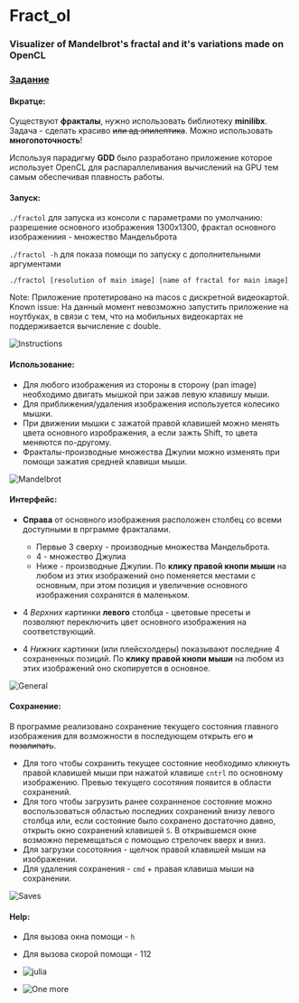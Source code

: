 # Fract_ol


### Visualizer of Mandelbrot's fractal and it's variations made on OpenCL


### [Задание](/subject/fract_ol.en.pdf)

#### Вкратце:
Существуют __фракталы__, нужно использовать библиотеку __minilibx__. Задача - сделать красиво ~~или ад эпилептика~~.
Можно использовать __многопоточность__!

Используя парадигму **GDD** было разработано приложение которое использует OpenCL для распараллеливания вычислений на GPU 
тем самым обеспечивая плавность работы. 

#### Запуск:

```./fractol``` для запуска из консоли с параметрами по умолчанию: разрешение основного изображения 1300х1300, 
фрактал основного изображениия - множество Мандельброта

```./fractol -h``` для показа помощи по запуску с дополнительными аргументами

```./fractol [resolution of main image] [name of fractal for main image]```

Note: Приложение протетировано на macos с дискретной видеокартой.
Known issue: На данный момент невозможно запустить приложение на ноутбуках, в связи с тем, что на мобильных видеокартах не поддерживается вычисление с double.


![Instructions](/scrn/scrn01_instructions.png)

#### Использование:

* Для любого изображения из стороны в сторону (pan image) необходимо двигать мышкой при зажав левую клавишу мыши.
* Для приближения/удаления изображения используется колесико мышки.
* При движении мышки с зажатой правой клавишей можно менять цвета основного изрображения, а если зажть Shift, 
то цвета меняются по-другому. 
* Фракталы-производные множества Джулии можно изменять при помощи зажатия средней клавиши мыши.



![Mandelbrot](/scrn/scrn00_Mandelbrot.png)

#### Интерфейс:

* **Справа** от основного изображения расположен столбец со всеми доступными в прграмме фракталами. 
  * Первые 3 сверху - производные множества Мандельброта. 
  * 4 - множество Джулиа
  * Ниже - производные Джулии. 
По **клику правой кнопи мыши** на любом из этих изображений оно поменяется местами с основным, 
при этом позиция и увеличение основного изображения сохранятся в маленьком.


* 4 _Верхних_ картинки **левого** столбца - цветовые пресеты и позволяют переключить цвет основного изображения на соответствующий.
* 4 _Нижних_ картинки (или плейсхолдеры) показывают последние 4 сохраненных позиций.
По **клику правой кнопи мыши** на любом из этих изображений оно скопируется в основное.

![General](/scrn/scrn01_general.png)

#### Сохранение:

В программе реализовано сохранение текущего состояния главного изображения для возможности в последующем открыть его ~~и позалипать~~.
* Для того чтобы сохранить текущее состояние необходимо кликнуть правой клавишей мыши при нажатой клавише `cntrl` по основному изображению.
Превью текущего сосотяния появится в области сохранений.
* Для того чтобы загрузить ранее сохранненое состояние можно воспользоваться областью последних сохранений внизу левого столбца
или, если состояние было сохранено достаточно давно, открыть окно сохранений клавишей `S`. 
В открывшемся окне возможно перемещаться с помощью стрелочек вверх и вниз. 
* Для загрузки сосотояния - щелчок правой клавишей мыши на изображении.
* Для удаления сохранения - `cmd` + правая клавиша мыши на сохранении.

![Saves](/scrn/scrn03_saves.png)

#### Help:

* Для вызова окна помощи - `h`
* Для вызова скорой помощи - 112

* ![julia](/scrn/scrn04_julia.png)
* ![One more](/scrn/scrn05_add.png)

